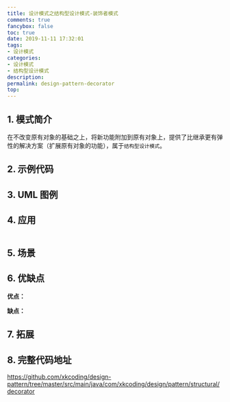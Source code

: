 ```yaml
---
title: 设计模式之结构型设计模式-装饰者模式
comments: true
fancybox: false
toc: true
date: 2019-11-11 17:32:01
tags:
- 设计模式
categories:
- 设计模式
- 结构型设计模式
description:
permalink: design-pattern-decorator
top:
---
```

## 1. 模式简介

在不改变原有对象的基础之上，将新功能附加到原有对象上，提供了比继承更有弹性的解决方案（扩展原有对象的功能），属于`结构型设计模式`。


<!--more-->

## 2. 示例代码



## 3. UML 图例


## 4. 应用

```java

```

## 5. 场景



## 6. 优缺点

**优点：** 

**缺点：** 

## 7. 拓展


## 8. 完整代码地址

https://github.com/xkcoding/design-pattern/tree/master/src/main/java/com/xkcoding/design/pattern/structural/decorator